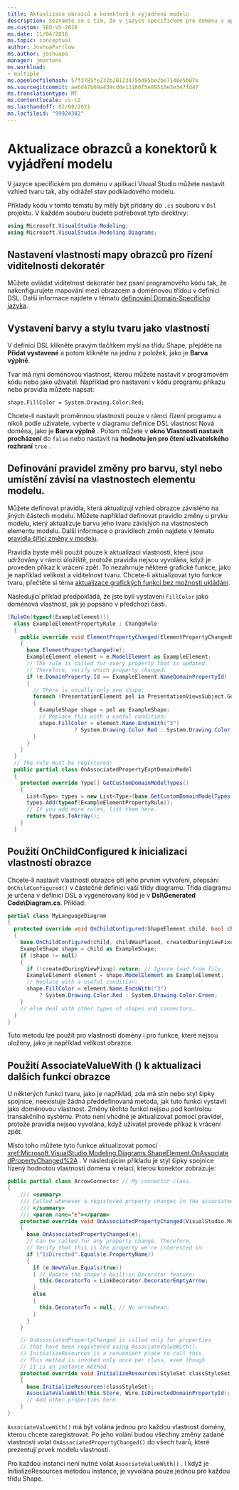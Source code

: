 ```yaml
---
title: Aktualizace obrazců a konektorů k vyjádření modelu
description: Seznamte se s tím, že v jazyce specifickém pro doménu v aplikaci Visual Studio můžete nastavit vzhled tvaru, který odráží stav podkladového modelu.
ms.custom: SEO-VS-2020
ms.date: 11/04/2016
ms.topic: conceptual
author: JoshuaPartlow
ms.author: joshuapa
manager: jmartens
ms.workload:
- multiple
ms.openlocfilehash: 57f3785fe232b20123475bd85be2be7148e5b87e
ms.sourcegitcommit: ae6d47b09a439cd0e13180f5e89510e3e347fd47
ms.translationtype: MT
ms.contentlocale: cs-CZ
ms.lasthandoff: 02/08/2021
ms.locfileid: "99924342"
---
```

# <a name="update-shapes-and-connectors-to-reflect-the-model"></a>Aktualizace obrazců a konektorů k vyjádření modelu

V jazyce specifickém pro doménu v aplikaci Visual Studio můžete nastavit vzhled tvaru tak, aby odrážel stav podkladového modelu.

Příklady kódu v tomto tématu by měly být přidány do `.cs` souboru v `Dsl` projektu. V každém souboru budete potřebovat tyto direktivy:

```csharp
using Microsoft.VisualStudio.Modeling;
using Microsoft.VisualStudio.Modeling.Diagrams;
```

## <a name="set-shape-map-properties-to-control-the-visibility-of-a-decorator"></a>Nastavení vlastností mapy obrazců pro řízení viditelnosti dekoratér

Můžete ovládat viditelnost dekoratér bez psaní programového kódu tak, že nakonfigurujete mapování mezi obrazcem a doménovou třídou v definici DSL. Další informace najdete v tématu [definování Domain-Specificho jazyka](../modeling/how-to-define-a-domain-specific-language.md).

## <a name="expose-the-color-and-style-of-a-shape-as-properties"></a>Vystavení barvy a stylu tvaru jako vlastností

V definici DSL klikněte pravým tlačítkem myši na třídu Shape, přejděte na **Přidat vystavené** a potom klikněte na jednu z položek, jako je **Barva výplně**.

Tvar má nyní doménovou vlastnost, kterou můžete nastavit v programovém kódu nebo jako uživatel. Například pro nastavení v kódu programu příkazu nebo pravidla můžete napsat:

`shape.FillColor = System.Drawing.Color.Red;`

Chcete-li nastavit proměnnou vlastnosti pouze v rámci řízení programu a nikoli podle uživatele, vyberte v diagramu definice DSL vlastnost Nová doména, jako je **Barva výplně** . Potom můžete v **okno Vlastnosti nastavit procházení** do `false` nebo nastavit na **hodnotu jen pro čtení uživatelského rozhraní** `true` .

## <a name="define-change-rules-to-make-color-style-or-location-depend-on-model-element-properties"></a>Definování pravidel změny pro barvu, styl nebo umístění závisí na vlastnostech elementu modelu.
 Můžete definovat pravidla, která aktualizují vzhled obrazce závislého na jiných částech modelu. Můžete například definovat pravidlo změny u prvku modelu, který aktualizuje barvu jeho tvaru závislých na vlastnostech elementu modelu. Další informace o pravidlech změn najdete v tématu [pravidla šířící změny v modelu](../modeling/rules-propagate-changes-within-the-model.md).

 Pravidla byste měli použít pouze k aktualizaci vlastností, které jsou udržovány v rámci úložiště, protože pravidla nejsou vyvolána, když je proveden příkaz k vrácení zpět. To nezahrnuje některé grafické funkce, jako je například velikost a viditelnost tvaru. Chcete-li aktualizovat tyto funkce tvaru, přečtěte si téma [aktualizace grafických funkcí bez možnosti ukládání](#OnAssociatedProperty).

 Následující příklad předpokládá, že jste byli vystaveni `FillColor` jako doménová vlastnost, jak je popsáno v předchozí části.

```csharp
[RuleOn(typeof(ExampleElement))]
  class ExampleElementPropertyRule : ChangeRule
  {
    public override void ElementPropertyChanged(ElementPropertyChangedEventArgs e)
    {
      base.ElementPropertyChanged(e);
      ExampleElement element = e.ModelElement as ExampleElement;
      // The rule is called for every property that is updated.
      // Therefore, verify which property changed:
      if (e.DomainProperty.Id == ExampleElement.NameDomainPropertyId)
      {
        // There is usually only one shape:
        foreach (PresentationElement pel in PresentationViewsSubject.GetPresentation(element))
        {
          ExampleShape shape = pel as ExampleShape;
          // Replace this with a useful condition:
          shape.FillColor = element.Name.EndsWith("3")
                     ? System.Drawing.Color.Red : System.Drawing.Color.Green;
        }
      }
    }
  }
  // The rule must be registered:
  public partial class OnAssociatedPropertyExptDomainModel
  {
    protected override Type[] GetCustomDomainModelTypes()
    {
      List<Type> types = new List<Type>(base.GetCustomDomainModelTypes());
      types.Add(typeof(ExampleElementPropertyRule));
      // If you add more rules, list them here.
      return types.ToArray();
    }
  }
```

## <a name="use-onchildconfigured-to-initialize-a-shapes-properties"></a>Použití OnChildConfigured k inicializaci vlastností obrazce

Chcete-li nastavit vlastnosti obrazce při jeho prvním vytvoření, přepsání `OnChildConfigured()` v částečné definici vaší třídy diagramu. Třída diagramu je určena v definici DSL a vygenerovaný kód je v **Dsl\Generated Code\Diagram.cs**. Příklad:

```csharp
partial class MyLanguageDiagram
{
  protected override void OnChildConfigured(ShapeElement child, bool childWasPlaced, bool createdDuringViewFixup)
  {
    base.OnChildConfigured(child, childWasPlaced, createdDuringViewFixup);
    ExampleShape shape = child as ExampleShape;
    if (shape != null)
    {
      if (!createdDuringViewFixup) return; // Ignore load from file.
      ExampleElement element = shape.ModelElement as ExampleElement;
      // Replace with a useful condition:
      shape.FillColor = element.Name.EndsWith("3")
          ? System.Drawing.Color.Red : System.Drawing.Color.Green;
    }
    // else deal with other types of shapes and connectors.
  }
}
```

Tuto metodu lze použít pro vlastnosti domény i pro funkce, které nejsou uloženy, jako je například velikost obrazce.

## <a name="use-associatevaluewith-to-update-other-features-of-a-shape"></a><a name="OnAssociatedProperty"></a> Použití AssociateValueWith () k aktualizaci dalších funkcí obrazce

U některých funkcí tvaru, jako je například, zda má stín nebo styl šipky spojnice, neexistuje žádná předdefinovaná metoda, jak tuto funkci vystavit jako doménovou vlastnost.  Změny těchto funkcí nejsou pod kontrolou transakčního systému. Proto není vhodné je aktualizovat pomocí pravidel, protože pravidla nejsou vyvolána, když uživatel provede příkaz k vrácení zpět.

Místo toho můžete tyto funkce aktualizovat pomocí <xref:Microsoft.VisualStudio.Modeling.Diagrams.ShapeElement.OnAssociatedPropertyChanged%2A> . V následujícím příkladu je styl šipky spojnice řízený hodnotou vlastnosti doména v relaci, kterou konektor zobrazuje:

```csharp
public partial class ArrowConnector // My connector class.
{
    /// <summary>
    /// Called whenever a registered property changes in the associated model element.
    /// </summary>
    /// <param name="e"></param>
    protected override void OnAssociatedPropertyChanged(VisualStudio.Modeling.Diagrams.PropertyChangedEventArgs e)
    {
      base.OnAssociatedPropertyChanged(e);
      // Can be called for any property change. Therefore,
      // Verify that this is the property we're interested in:
      if ("IsDirected".Equals(e.PropertyName))
      {
        if (e.NewValue.Equals(true))
        { // Update the shape's built-in Decorator feature:
          this.DecoratorTo = LinkDecorator.DecoratorEmptyArrow;
        }
        else
        {
          this.DecoratorTo = null; // No arrowhead.
        }
      }
    }

    // OnAssociatedPropertyChanged is called only for properties
    // that have been registered using AssociateValueWith().
    // InitializeResources is a convenient place to call this.
    // This method is invoked only once per class, even though
    // it is an instance method.
    protected override void InitializeResources(StyleSet classStyleSet)
    {
      base.InitializeResources(classStyleSet);
      AssociateValueWith(this.Store, Wire.IsDirectedDomainPropertyId);
      // Add other properties here.
    }
}
```

`AssociateValueWith()` má být volána jednou pro každou vlastnost domény, kterou chcete zaregistrovat. Po jeho volání budou všechny změny zadané vlastnosti volat `OnAssociatedPropertyChanged()` do všech tvarů, které prezentují prvek modelu vlastnosti.

Pro každou instanci není nutné volat `AssociateValueWith()` . I když je InitializeResources metodou instance, je vyvolána pouze jednou pro každou třídu Shape.
